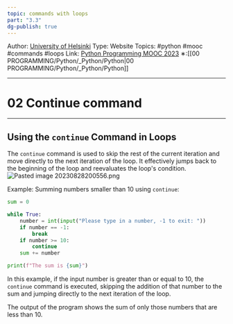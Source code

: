 ```yaml
---
topic: commands with loops
part: "3.3"
dg-publish: true
---
```

Author: [University of Helsinki](https://programming-23.mooc.fi/)
Type: Website
Topics: #python #mooc #commands #loops 
Link: [Python Programming MOOC 2023](https://programming-23.mooc.fi/)
∗:[[00 PROGRAMMING/Python/_Python/Python\|00 PROGRAMMING/Python/_Python/Python]] 

---
# 02 Continue command

--- 
## Using the `continue` Command in Loops

The `continue` command is used to skip the rest of the current iteration and move directly to the next iteration of the loop. It effectively jumps back to the beginning of the loop and reevaluates the loop's condition.
![Pasted image 20230828200556.png](/img/user/PROGRAMMING/Python/0%20Python%20Programming%20MOOC/Introduction/Part%203/03%20More%20Loops/attachments/Pasted%20image%2020230828200556.png)

Example: Summing numbers smaller than 10 using `continue`:
```python
sum = 0

while True:
    number = int(input("Please type in a number, -1 to exit: "))
    if number == -1:
        break
    if number >= 10:
        continue
    sum += number

print(f"The sum is {sum}")
```

In this example, if the input number is greater than or equal to 10, the `continue` command is executed, skipping the addition of that number to the sum and jumping directly to the next iteration of the loop.

The output of the program shows the sum of only those numbers that are less than 10.
